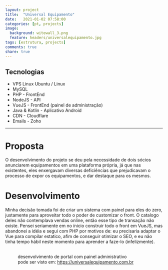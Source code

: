 ```yaml
---
layout: project
title:  "Universal Equipamento"
date:   2021-01-02 07:58:00
categories: [pt, projects]
image:
  background: witewall_3.png
  feature: headers/universalequipamento.jpg
tags: [estrutura, projects]
comments: true
share: true
---
```

## Tecnologias ##
* VPS Linux Ubuntu / Linux
* MySQL
* PHP - FrontEnd
* NodeJS - API
* VueJS - FrontEnd (painel de administração)
* Java & Kotlin - Aplicativo Android
* CDN - Cloudflare
* Emails - Zoho
<hr/>

# Proposta
O desenvolvimento do projeto se deu pela necessidade de dois sócios anunciarem equipamentos em uma plataforma própria, já que nas existentes, eles enxergavam diversas deficiências que prejudicavam o processo de expor os equipamentos, e dar destaque para os mesmos.

# Desenvolvimento
Minha decisão tomada foi de criar um sistema com painel para eles do zero, justamente para aproveitar todo o poder de customizar o front. O catalogo deles não contemplava vendas online, então esse tipo de transação não existe. Pensei seriamente em no ínicio construir todo o front em VueJS, mas abandonei a idéia e segui com PHP por motivos de: eu precisaria adaptar o Vue para compilar estatico, afim de conseguir otimizar o SEO, e eu não tinha tempo hábil neste momento para aprender a faze-lo (infelizmente).


<figure>
	<a href="{{ site.url }}/images/posts/1611918967282_universal.png"><img src="{{ site.url }}/images/posts/1611918967282_universal.png" alt=""></a>
	<a href="{{ site.url }}/images/posts/1611918991663_universal.png"><img src="{{ site.url }}/images/posts/1611918991663_universal.png" alt=""></a>
	<a href="{{ site.url }}/images/posts/1611919007432_universal.png"><img src="{{ site.url }}/images/posts/1611919007432_universal.png" alt=""></a>
	<a href="{{ site.url }}/images/posts/1611919055521_universal.png"><img src="{{ site.url }}/images/posts/1611919055521_universal.png" alt=""></a>
	<figcaption>
		desenvolvimento de portal com painel administrativo <br/>
		pode ser visto em: <a href="https://universalequipamento.com.br">https://universalequipamento.com.br</a>
	</figcaption>
</figure>